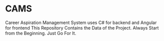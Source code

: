 # CAMS
Career Aspiration Management System uses C# for backend and Angular for frontend
This Repository Contains the Data of the Project.
Always Start from the Beginning. Just Go For It.

